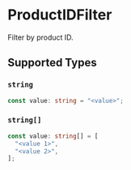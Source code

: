 # ProductIDFilter

Filter by product ID.


## Supported Types

### `string`

```typescript
const value: string = "<value>";
```

### `string[]`

```typescript
const value: string[] = [
  "<value 1>",
  "<value 2>",
];
```

